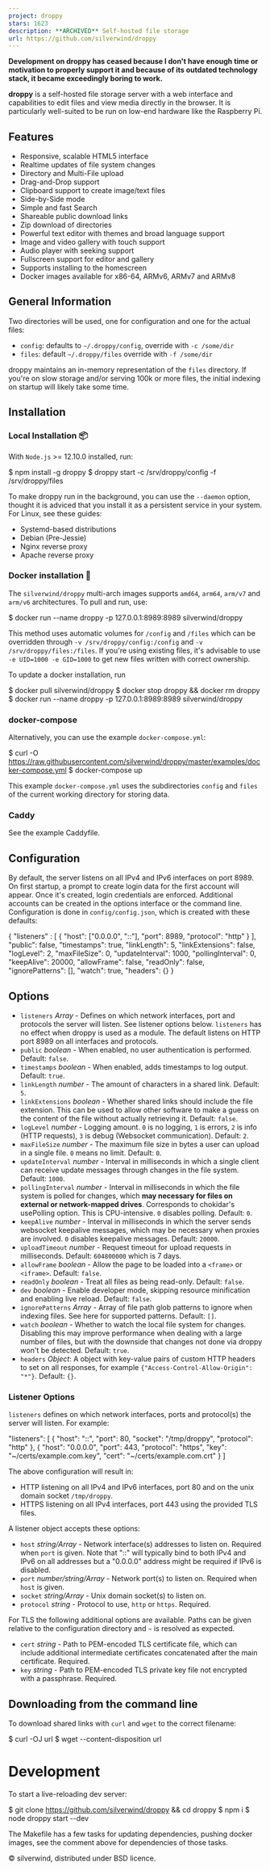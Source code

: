 ```yaml
---
project: droppy
stars: 1623
description: **ARCHIVED** Self-hosted file storage
url: https://github.com/silverwind/droppy
---
```


**Development on droppy has ceased because I don't have enough time or motivation to properly support it and because of its outdated technology stack, it became exceedingly boring to work.**

**droppy** is a self-hosted file storage server with a web interface and capabilities to edit files and view media directly in the browser. It is particularly well-suited to be run on low-end hardware like the Raspberry Pi.

Features
--------

-   Responsive, scalable HTML5 interface
-   Realtime updates of file system changes
-   Directory and Multi-File upload
-   Drag-and-Drop support
-   Clipboard support to create image/text files
-   Side-by-Side mode
-   Simple and fast Search
-   Shareable public download links
-   Zip download of directories
-   Powerful text editor with themes and broad language support
-   Image and video gallery with touch support
-   Audio player with seeking support
-   Fullscreen support for editor and gallery
-   Supports installing to the homescreen
-   Docker images available for x86-64, ARMv6, ARMv7 and ARMv8

General Information
-------------------

Two directories will be used, one for configuration and one for the actual files:

-   `config`: defaults to `~/.droppy/config`, override with `-c /some/dir`
-   `files`: default `~/.droppy/files` override with `-f /some/dir`

droppy maintains an in-memory representation of the `files` directory. If you're on slow storage and/or serving 100k or more files, the initial indexing on startup will likely take some time.

Installation
------------

### Local Installation 📦

With `Node.js` >= 12.10.0 installed, run:

$ npm install -g droppy
$ droppy start -c /srv/droppy/config -f /srv/droppy/files

To make droppy run in the background, you can use the `--daemon` option, thought it is adviced that you install it as a persistent service in your system. For Linux, see these guides:

-   Systemd-based distributions
-   Debian (Pre-Jessie)
-   Nginx reverse proxy
-   Apache reverse proxy

### Docker installation 🐳

The `silverwind/droppy` multi-arch images supports `amd64`, `arm64`, `arm/v7` and `arm/v6` architectures. To pull and run, use:

$ docker run --name droppy -p 127.0.0.1:8989:8989 silverwind/droppy

This method uses automatic volumes for `/config` and `/files` which can be overridden through `-v /srv/droppy/config:/config` and `-v /srv/droppy/files:/files`. If you're using existing files, it's advisable to use `-e UID=1000 -e GID=1000` to get new files written with correct ownership.

To update a docker installation, run

$ docker pull silverwind/droppy
$ docker stop droppy && docker rm droppy
$ docker run --name droppy -p 127.0.0.1:8989:8989 silverwind/droppy

### docker-compose

Alternatively, you can use the example `docker-compose.yml`:

$ curl -O https://raw.githubusercontent.com/silverwind/droppy/master/examples/docker-compose.yml
$ docker-compose up

This example `docker-compose.yml` uses the subdirectories `config` and `files` of the current working directory for storing data.

### Caddy

See the example Caddyfile.

Configuration
-------------

By default, the server listens on all IPv4 and IPv6 interfaces on port 8989. On first startup, a prompt to create login data for the first account will appear. Once it's created, login credentials are enforced. Additional accounts can be created in the options interface or the command line. Configuration is done in `config/config.json`, which is created with these defaults:

{
  "listeners" : \[
    {
      "host": \["0.0.0.0", "::"\],
      "port": 8989,
      "protocol": "http"
    }
  \],
  "public": false,
  "timestamps": true,
  "linkLength": 5,
  "linkExtensions": false,
  "logLevel": 2,
  "maxFileSize": 0,
  "updateInterval": 1000,
  "pollingInterval": 0,
  "keepAlive": 20000,
  "allowFrame": false,
  "readOnly": false,
  "ignorePatterns": \[\],
  "watch": true,
  "headers": {}
}

Options
-------

-   `listeners` _Array_ - Defines on which network interfaces, port and protocols the server will listen. See listener options below. `listeners` has no effect when droppy is used as a module. The default listens on HTTP port 8989 on all interfaces and protocols.
-   `public` _boolean_ - When enabled, no user authentication is performed. Default: `false`.
-   `timestamps` _boolean_ - When enabled, adds timestamps to log output. Default: `true`.
-   `linkLength` _number_ - The amount of characters in a shared link. Default: `5`.
-   `linkExtensions` _boolean_ - Whether shared links should include the file extension. This can be used to allow other software to make a guess on the content of the file without actually retrieving it. Default: `false`.
-   `logLevel` _number_ - Logging amount. `0` is no logging, `1` is errors, `2` is info (HTTP requests), `3` is debug (Websocket communication). Default: `2`.
-   `maxFileSize` _number_ - The maximum file size in bytes a user can upload in a single file. `0` means no limit. Default: `0`.
-   `updateInterval` _number_ - Interval in milliseconds in which a single client can receive update messages through changes in the file system. Default: `1000`.
-   `pollingInterval` _number_ - Interval in milliseconds in which the file system is polled for changes, which **may necessary for files on external or network-mapped drives**. Corresponds to chokidar's usePolling option. This is CPU-intensive. `0` disables polling. Default: `0`.
-   `keepAlive` _number_ - Interval in milliseconds in which the server sends websocket keepalive messages, which may be necessary when proxies are involved. `0` disables keepalive messages. Default: `20000`.
-   `uploadTimeout` _number_ - Request timeout for upload requests in milliseconds. Default: `604800000` which is 7 days.
-   `allowFrame` _boolean_ - Allow the page to be loaded into a `<frame>` or `<iframe>`. Default: `false`.
-   `readOnly` _boolean_ - Treat all files as being read-only. Default: `false`.
-   `dev` _boolean_ - Enable developer mode, skipping resource minification and enabling live reload. Default: `false`.
-   `ignorePatterns` _Array_ - Array of file path glob patterns to ignore when indexing files. See here for supported patterns. Default: `[]`.
-   `watch` _boolean_ - Whether to watch the local file system for changes. Disabling this may improve performance when dealing with a large number of files, but with the downside that changes not done via droppy won't be detected. Default: `true`.
-   `headers` _Object_: A object with key-value pairs of custom HTTP headers to set on all responses, for example `{"Access-Control-Allow-Origin": "*"}`. Default: `{}`.

### Listener Options

`listeners` defines on which network interfaces, ports and protocol(s) the server will listen. For example:

"listeners": \[
  {
    "host": "::",
    "port": 80,
    "socket": "/tmp/droppy",
    "protocol": "http"
  },
  {
    "host": "0.0.0.0",
    "port": 443,
    "protocol": "https",
    "key": "~/certs/example.com.key",
    "cert": "~/certs/example.com.crt"
  }
\]

The above configuration will result in:

-   HTTP listening on all IPv4 and IPv6 interfaces, port 80 and on the unix domain socket `/tmp/droppy`.
-   HTTPS listening on all IPv4 interfaces, port 443 using the provided TLS files.

A listener object accepts these options:

-   `host` _string/Array_ - Network interface(s) addresses to listen on. Required when `port` is given. Note that "::" will typically bind to both IPv4 and IPv6 on all addresses but a "0.0.0.0" address might be required if IPv6 is disabled.
-   `port` _number/string/Array_ - Network port(s) to listen on. Required when `host` is given.
-   `socket` _string/Array_ - Unix domain socket(s) to listen on.
-   `protocol` _string_ - Protocol to use, `http` or `https`. Required.

For TLS the following additional options are available. Paths can be given relative to the configuration directory and `~` is resolved as expected.

-   `cert` _string_ - Path to PEM-encoded TLS certificate file, which can include additional intermediate certificates concatenated after the main certificate. Required.
-   `key` _string_ - Path to PEM-encoded TLS private key file not encrypted with a passphrase. Required.

Downloading from the command line
---------------------------------

To download shared links with `curl` and `wget` to the correct filename:

$ curl -OJ url
$ wget --content-disposition url

Development
===========

To start a live-reloading dev server:

$ git clone https://github.com/silverwind/droppy && cd droppy
$ npm i
$ node droppy start --dev

The Makefile has a few tasks for updating dependencies, pushing docker images, see the comment above for dependencies of those tasks.

© silverwind, distributed under BSD licence.

